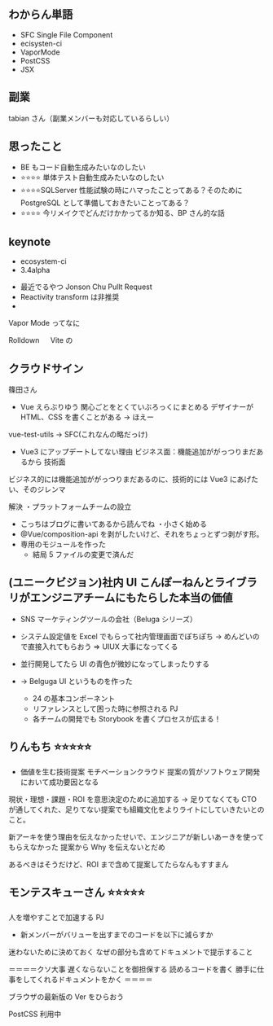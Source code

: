 ## わからん単語

- SFC
  Single File Component
- ecisysten-ci
- VaporMode
- PostCSS
- JSX

## 副業

tabian さん（副業メンバーも対応しているらしい）

## 思ったこと

- BE もコード自動生成みたいなのしたい
- ⭐️⭐️⭐️⭐️ 単体テスト自動生成みたいなのしたい
- ⭐️⭐️⭐️⭐️SQLServer 性能試験の時にハマったことってある？そのために PostgreSQL として準備しておきたいことってある？
- ⭐️⭐️⭐️⭐️ 今リメイクでどんだけかかってるか知る、BP さん的な話

## keynote

- ecosystem-ci
- 3.4alpha

* 最近でるやつ Jonson Chu Pullt Request
* Reactivity transform は非推奨
*

Vapor Mode ってなに

Rolldown
　 Vite の

## クラウドサイン

篠田さん

- Vue えらぶりゆう
  関心ごとをとくていぶろっくにまとめる
  デザイナーが HTML、CSS を書くことがある -> ほえー

vue-test-utils -> SFC(これなんの略だっけ)

- Vue3 にアップデートしてない理由
  ビジネス面：機能追加ががっつりまだあるから
  技術面

ビジネス的には機能追加ががっつりまだあるのに、技術的には Vue3 にあげたい、そのジレンマ

解決
・プラットフォームチームの設立

- こっちはブログに書いてあるから読んでね
  ・小さく始める
- @Vue/composition-api を剥がしたいけど、それをちょっとずつ剥がす形。
- 専用のモジュールを作った
  - 結局 5 ファイルの変更で済んだ

## (ユニークビジョン)社内 UI こんぽーねんとライブラリがエンジニアチームにもたらした本当の価値

- SNS マーケティングツールの会社（Beluga シリーズ）

- システム設定値を Excel でもらって社内管理画面でぽちぽち -> めんどいので直接入れてもらおう => UIUX 大事になってくる

- 並行開発してたら UI の青色が微妙になってしまったりする

- -> Belguga UI というものを作った
  - 24 の基本コンポーネント
  - リファレンスとして困った時に参照される PJ
  - 各チームの開発でも Storybook を書くプロセスが広まる！

## りんもち ⭐️⭐️⭐️⭐️⭐️

- 価値を生む技術提案
  モチベーションクラウド
  提案の質がソフトウェア開発において成功要因となる

現状・理想・課題・ROI を意思決定のために追加する
-> 足りてなくても CTO が通してくれた、足りてない提案でも組織文化をよりライトにしていきたいとのこと。

新アーキを使う理由を伝えなかったせいで、エンジニアが新しいあーきを使ってもらえなかった
提案から Why を伝えないとだめ

あるべきはそうだけど、ROI まで含めて提案してたらなんもすすまん

## モンテスキューさん ⭐️⭐️⭐️⭐️⭐️

人を増やすことで加速する PJ

- 新メンバーがバリューを出すまでのコードを以下に減らすか

迷わないために決めておく
なぜの部分も含めてドキュメントで提示すること

＝＝＝＝クソ大事
遅くならないことを御担保する
読めるコードを書く
勝手に仕事をしてくれるドキュメントをかく
＝＝＝＝

ブラウザの最新版の Ver をひらおう

PostCSS 利用中
